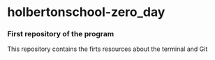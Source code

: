 # holbertonschool-zero_day 

### First repository of the program

This repository contains the firts resources about the terminal and Git
